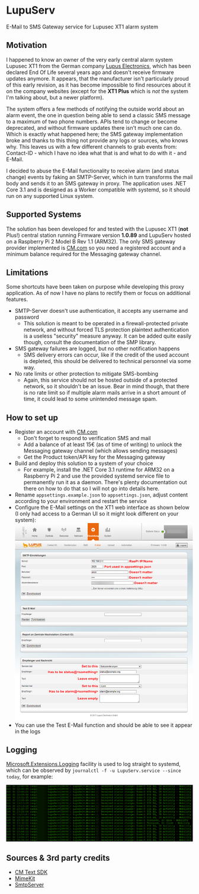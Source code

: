# LupuServ

E-Mail to SMS Gateway service for Lupusec XT1 alarm system

## Motivation

I happened to know an owner of the very early central alarm system Lupusec XT1 from the German company [Lupus Electronics](https://www.lupus-electronics.de/en/), which has been declared End Of Life several years ago and doesn't receive firmware updates anymore. It appears, that the manufacturer isn't particularly proud of this early revision, as it has become impossible to find resources about it on the company websites (except for the **XT1 Plus** which is *not* the system I'm talking about, but a newer platform).

The system offers a few methods of notifying the outside world about an alarm event, the one in question being able to send a classic SMS message to a maximum of two phone numbers. APIs tend to change or become deprecated, and without firmware updates there isn't much one can do. Which is exactly what happened here; the SMS gateway implementation broke and thanks to this thing not provide any logs or sources, who knows why. This leaves us with a few different channels to grab events from: Contact-ID - which I have no idea what that is and what to do with it - and E-Mail.

I decided to abuse the E-Mail functionality to receive alarm (and status change) events by faking an SMTP-Server, which in turn transforms the mail body and sends it to an SMS gateway in proxy. The application uses .NET Core 3.1 and is designed as a Worker compatible with systemd, so it should run on any supported Linux system.

## Supported Systems

The solution has been developed for and tested with the Lupusec XT1 (**not** Plus!) central station running Firmware version **1.0.89** and LupuServ hosted on a Raspberry Pi 2 Model B Rev 1.1 (ARM32). The only SMS gateway provider implemented is [CM.com](https://www.cm.com/about-cm/) so you need a registered account and a minimum balance required for the Messaging gateway channel.

## Limitations

Some shortcuts have been taken on purpose while developing this proxy application. As of now I have no plans to rectify them or focus on additional features.

- SMTP-Server doesn't use authentication, it accepts any username and password
  - This solution is meant to be operated in a firewall-protected private network, and without forced TLS protection plaintext authentication is a useless "security" measure anyway. It can be added quite easily though, consult the documentation of the SMP library.
- SMS gateway failures are logged, but no other notification happens
  - SMS delivery errors can occur, like if the credit of the used account is depleted, this should be delivered to technical personnel via some way.
- No rate limits or other protection to mitigate SMS-bombing
  - Again, this service should not be hosted outside of a protected network, so it shouldn't be an issue. Bear in mind though, that there is no rate limit so if multiple alarm mails arrive in a short amount of time, it could lead to some unintended message spam.

## How to set up

- Register an account with [CM.com](https://www.cm.com/)
  - Don't forget to respond to verification SMS and mail
  - Add a balance of at least 15€ (as of time of writing) to unlock the Messaging gateway channel (which allows sending messages)
  - Get the Product token/API key for the Messaging gateway
- Build and deploy this solution to a system of your choice
  - For example, install the .NET Core 3.1 runtime for ARM32 on a Raspberry Pi 2 and use the provided systemd service file to permanently run it as a daemon. There's plenty documentation out there on how to do that so I will not go into details here.
- Rename `appsettings.example.json` to `appsettings.json`, adjust content according to your environment and restart the service 
- Configure the E-Mail settings on the XT1 web interface as shown below (I only had access to a German UI so it might look different on your system):
  ![Settings](./assets/ygJiBqVo8R.png)
- You can use the Test E-Mail function and should be able to see it appear in the logs

## Logging

[Microsoft.Extensions.Logging](https://docs.microsoft.com/en-us/dotnet/api/microsoft.extensions.logging?view=dotnet-plat-ext-3.1) facility is used to log straight to systemd, which can be observed by `journalctl -f -u LupuServ.service --since today`, for example:

![Status](./assets/jtMyF1wvwA.png)

## Sources & 3rd party credits

- [CM Text SDK](https://github.com/cmdotcom/text-sdk-dotnet)
- [MimeKit](https://github.com/jstedfast/MimeKit)
- [SmtpServer](https://github.com/cosullivan/SmtpServer)
